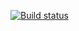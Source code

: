[![Build status](https://ci.appveyor.com/api/projects/status/1cknnpaw5yt86sb4?svg=true)](https://ci.appveyor.com/project/ETarkhanova/rest)
